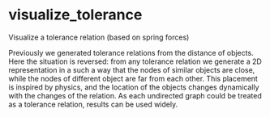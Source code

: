 # visualize_tolerance
Visualize a tolerance relation (based on spring forces)

Previously we generated tolerance relations from the distance of objects.
Here the situation is reversed: from any tolerance relation we generate a 2D representation
in a such a way that the nodes of similar objects are close, while the nodes of different object are far from each other.
This placement is inspired by physics, and the location of the objects changes dynamically with the changes of the relation.
As each undirected graph could be treated as a tolerance relation, results can be used widely.
